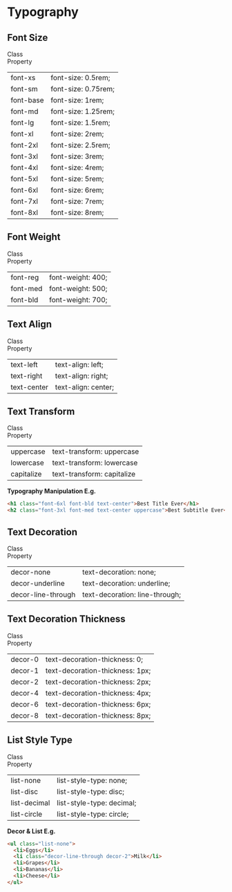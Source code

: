 # Typography

## Font Size

<table>
  <div class="table-head">
    <div class="font-bld">Class</div>
    <div class="font-bld">Property</div>
  </div>
  <tbody>
    <tr>
      <td>font-xs</td>
      <td>font-size: 0.5rem;</td>
    </tr>
    <tr>
      <td>font-sm</td>
      <td>font-size: 0.75rem;</td>
    </tr>
    <tr>
      <td>font-base</td>
      <td>font-size: 1rem;</td>
    </tr>
    <tr>
      <td>font-md</td>
      <td>font-size: 1.25rem;</td>
    </tr>
    <tr>
      <td>font-lg</td>
      <td>font-size: 1.5rem;</td>
    </tr>
    <tr>
      <td>font-xl</td>
      <td>font-size: 2rem;</td>
    </tr>
    <tr>
      <td>font-2xl</td>
      <td>font-size: 2.5rem;</td>
    </tr>
    <tr>
      <td>font-3xl</td>
      <td>font-size: 3rem;</td>
    </tr>
    <tr>
      <td>font-4xl</td>
      <td>font-size: 4rem;</td>
    </tr>
    <tr>
      <td>font-5xl</td>
      <td>font-size: 5rem;</td>
    </tr>
    <tr>
      <td>font-6xl</td>
      <td>font-size: 6rem;</td>
    </tr>
    <tr>
      <td>font-7xl</td>
      <td>font-size: 7rem;</td>
    </tr>
    <tr>
      <td>font-8xl</td>
      <td>font-size: 8rem;</td>
    </tr>
  </tbody>
</table>

## Font Weight

<table class="h-auto">
  <div class="table-head">
    <div class="font-bld">Class</div>
    <div class="font-bld">Property</div>
  </div>
  <tbody>
    <tr class="font-row">
      <td>font-reg</td>
      <td>font-weight: 400;</td>
    </tr>
    <tr>
      <td>font-med</td>
      <td>font-weight: 500;</td>
    </tr>
    <tr>
      <td>font-bld</td>
      <td>font-weight: 700;</td>
    </tr>
  </tbody>
</table>

## Text Align

<table class="h-auto">
  <div class="table-head">
    <div class="font-bld">Class</div>
    <div class="font-bld">Property</div>
  </div>
  <tbody>
    <tr>
      <td>text-left</td>
      <td>text-align: left;</td>
    </tr>
    <tr>
      <td>text-right</td>
      <td>text-align: right;</td>
    </tr>
    <tr>
      <td>text-center</td>
      <td>text-align: center;</td>
    </tr>
  </tbody>
</table>

## Text Transform

<table class="h-auto">
  <div class="table-head">
    <div class="font-bld">Class</div>
    <div class="font-bld">Property</div>
  </div>
  <tbody>
    <tr>
      <td>uppercase</td>
      <td>text-transform: uppercase</td>
    </tr>
    <tr>
      <td>lowercase</td>
      <td>text-transform: lowercase</td>
    </tr>
    <tr>
      <td>capitalize</td>
      <td>text-transform: capitalize</td>
    </tr>
  </tbody>
</table>

**Typography Manipulation E.g.**

```html
<h1 class="font-6xl font-bld text-center">Best Title Ever</h1>
<h2 class="font-3xl font-med text-center uppercase">Best Subtitle Ever</h2>
```

## Text Decoration

<table class="h-auto">
  <div class="table-head">
    <div class="font-bld">Class</div>
    <div class="font-bld">Property</div>
  </div>
    <tbody>
      <tr>
        <td>decor-none</td>
        <td>text-decoration: none;</td>
      </tr>
      <tr>
        <td>decor-underline</td>
        <td>text-decoration: underline;</td>
      </tr>
      <tr>
        <td>decor-line-through</td>
        <td>text-decoration: line-through;</td>
      </tr>
    </tbody>
</table>

## Text Decoration Thickness

<table class="h-auto">
  <div class="table-head">
    <div class="font-bld">Class</div>
    <div class="font-bld">Property</div>
  </div>
  <tbody>
    <tr>
      <td>decor-0</td>
      <td>text-decoration-thickness: 0;</td>
    </tr>
    <tr>
      <td>decor-1</td>
      <td>text-decoration-thickness: 1px;</td>
    </tr>
    <tr>
      <td>decor-2</td>
      <td>text-decoration-thickness: 2px;</td>
    </tr>
    <tr>
      <td>decor-4</td>
      <td>text-decoration-thickness: 4px;</td>
    </tr>
    <tr>
      <td>decor-6</td>
      <td>text-decoration-thickness: 6px;</td>
    </tr>
    <tr>
      <td>decor-8</td>
      <td>text-decoration-thickness: 8px;</td>
    </tr>
  </tbody>
</table>

## List Style Type

<table class="h-auto">
  <div class="table-head">
    <div class="font-bld">Class</div>
    <div class="font-bld">Property</div>
  </div>
  <tbody>
    <tr>
    <td>list-none</td>
    <td>list-style-type: none;</td>
    </tr>
    <tr>
    <td>list-disc</td>
    <td>list-style-type: disc;</td>
    </tr>
    <tr>
    <td>list-decimal</td>
    <td>list-style-type: decimal;</td>
    </tr>
    <tr>
    <td>list-circle</td>
    <td>list-style-type: circle;</td>
    </tr>
  </tbody>
</table>

**Decor & List E.g.**

```html
<ul class="list-none">
  <li>Eggs</li>
  <li class="decor-line-through decor-2">Milk</li>
  <li>Grapes</li>
  <li>Bananas</li>
  <li>Cheese</li>
</ul>
```
